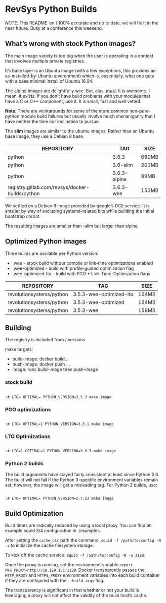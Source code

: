 
# RevSys Python Builds

*NOTE*: This README isn't 100% accurate and up to date, we will fix it in the near future. Busy at a conference this weekend. 

## What’s wrong with stock Python images? 

The main image variety is too big when the user is operating in a context
that involves multiple private registries.

It’s base layer is an Ubuntu image (with a few exceptions, this
provides an as-installed-by-Ubuntu environment) which is, essentially, what
one gets with a base minimal install of Ubuntu 16.04.

The [alpine](https://alpinelinux.org/) images are delightfully wee. But, alas,
[musl](https://www.musl-libc.org/). It is awesome. I mean, it *exists*. If you
don’t have build problems with your modules that have a C or C++ component,
use it. It is small, fast and well vetted.

**Note**: There are workarounds for *some* of the more common non-pure-python
module build failures but usually involve much shenaniganry that I have neither the time
nor inclination to pursue.

The **slim** images are similar to the ubuntu images. Rather than an Ubuntu base
image, they use a Debian 8 base.

| REPOSITORY                                      | TAG                     | SIZE  |
| -----------                                     | ----------------------  | ----- |
| python                                          | 3.6.3                   | 690MB |
| python                                          | 3.6-slim                | 201MB |
| python                                          | 3.6.3-alpine            | 89MB  |
| registry.gitlab.com/revsys/docker-builds/python | 3.6.3-wee               | 153MB |

We settled on a Debian 8 image provided by google’s GCE service. It is smaller
by way of excluding systemd-related bits while building the initial bootstrap
chroot.

The resulting images are smaller than -slim but larger than alpine.

## Optimized Python images

Three builds are available per Python version:

 * :wee - stock build without compile or link-time optimizations enabled
 * :wee-optimized - build with profile-guided optimization flag
 * :wee-optimized-lto - build with PGO + Link-Time-Optimization flags


| REPOSITORY                                      | TAG                     | SIZE  |
| -----------                                     | ----------------------  | ----- |
| revolutionsystems/python | 3.5.3-wee-optimized-lto | 164MB |
| revolutionsystems/python | 3.5.3-wee-optimized | 164MB |
| revolutionsystems/python | 3.5.3-wee | 158MB |

## Building

The registry is included from <gitroot>/.versions

make targets:

 * build-image: docker build...
 * push-image: docker push ...
 * image: runs build-image then push-image

### stock build

```

:# LTO= OPTIMAL= PYTHON_VERSION=3.5.3 make image

```

### PGO optimizations

```

:# LTO= OPTIMAL=1 PYTHON_VERSION=3.5.1 make image

```

### LTO Optimizations

```

:# LTO=1 OPTIMAL=1 PYTHON_VERSION=3.6.3 make image

```

### Python 2 builds

The build arguments have stayed fairly consistent at least since Python 2.6.
The build will not fail if the Python 3-specific environment variables remain
set; however, the image will get a misleading tag.  For Python 2 builds, use:

```

:# LTO= OPTIMAL= PYTHON_VERSION=2.7.13 make image

```

## Build Optimization

Build times are radically reduced by using a local proxy. You can find an 
example squid 3/4 configuration in ./examples.

After setting the `cache_dir` path the command, `squid -f /path/to/config -N -z`
to initialize the cache filesystem storage.

To kick off the cache service: `squid -f /path/to/config -N -a 3128`.

Once the proxy is running, set the environment variable `export PKG_PROXY=http://10.129.1.1:3128`.
Docker transparently passes the `HTTP_PROXY` and `HTTPS_PROXY` environment variables
into each build container if they are configured with the `--build-args` flag.

The transparency is significant in that whether or not your build is leveraging
a proxy will not affect the validity of the build host’s cache.
